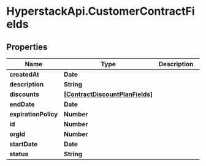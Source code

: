 # HyperstackApi.CustomerContractFields

## Properties

Name | Type | Description | Notes
------------ | ------------- | ------------- | -------------
**createdAt** | **Date** |  | [optional] 
**description** | **String** |  | [optional] 
**discounts** | [**[ContractDiscountPlanFields]**](ContractDiscountPlanFields.md) |  | [optional] 
**endDate** | **Date** |  | [optional] 
**expirationPolicy** | **Number** |  | [optional] 
**id** | **Number** |  | [optional] 
**orgId** | **Number** |  | [optional] 
**startDate** | **Date** |  | [optional] 
**status** | **String** |  | [optional] 


